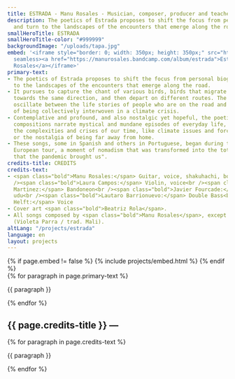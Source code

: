 ```yaml
---
title: ESTRADA - Manu Rosales - Musician, composer, producer and teacher
description: The poetics of Estrada proposes to shift the focus from personal biography
  and turn to the landscapes of the encounters that emerge along the road.
smallHeroTitle: ESTRADA
smallHeroTitle-color: "#999999"
backgroundImage: "/uploads/tapa.jpg"
embed: '<iframe style="border: 0; width: 350px; height: 350px;" src="https://bandcamp.com/EmbeddedPlayer/album=1706411445/size=large/bgcol=333333/linkcol=ffffff/minimal=true/transparent=true/"
  seamless><a href="https://manurosales.bandcamp.com/album/estrada">Estrada by Manu
  Rosales</a></iframe>'
primary-text:
- The poetics of Estrada proposes to shift the focus from personal biography and turn
  to the landscapes of the encounters that emerge along the road.
- It pursues to capture the chant of various birds, birds that migrate and move together
  towards the same direction, and then depart on different routes. The compositions
  oscillate between the life stories of people who are on the road and the sensation
  of being collectively interwoven in a climate crisis.
- Contemplative and profound, and also nostalgic yet hopeful, the poetics of this
  compositions narrate mystical and mundane episodes of everyday life, passing through
  the complexities and crises of our time, like climate issues and forced migration,
  or the nostalgia of being far away from home.
- These songs, some in Spanish and others in Portuguese, began during the "Corpo Aldea"
  European tour, a moment of nomadism that was transformed into the total stillness
  that the pandemic brought us".
credits-title: CREDITS
credits-text:
- <span class="bold">Manu Rosales:</span> Guitar, voice, shakuhachi, bombo, qraqeb<br
  /><span class="bold">Laura Campos:</span> Violin, voice<br /><span class="bold">Francisco
  Martinez:</span> Bandoneon<br /><span class="bold">Javier Fourcade:</span> Tabla,
  udu<br /><span class="bold">Lautaro Barrionuevo:</span> Double Bass<br /><span class="bold">Helena
  Helft:</span> Voice
- Cover art <span class="bold">Beatriz Rola</span>.
- All songs composed by <span class="bold">Manu Rosales</span>, except "Jardines humanos/Jarabi"
  (Violeta Parra / trad. Mali).
altLang: "/projects/estrada"
language: en
layout: projects
---
```


<section>
    {% if page.embed != false %}
        {% include projects/embed.html %}
    {% endif %}
    <div>
        {% for paragraph in page.primary-text %}
            <p>
                {{ paragraph }}
            </p>
        {% endfor %}
    </div>
    <h2>
        {{ page.credits-title }} —
    </h2>
    <div>
        {% for paragraph in page.credits-text %}
            <p>
                {{ paragraph }}
            </p>
        {% endfor %}
    </div>
</section>